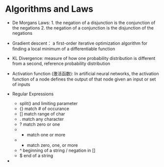 # Algorithms and Laws 
- De Morgans Laws: 1. the negation of a disjunction is the conjunction of the negations
                   2. the negation of a conjunction is the disjunction of the negations
                   
- Gradient descent： a first-order iterative optimization algorithm for finding a local minimum of a differentiable function
- KL Divergence: measure of how one probability distribution is different from a second, reference probability distribution
- Activation function (激活函数): In artificial neural networks, the activation function of a node defines the output of that node given an input or set of inputs

- Regular Expressions
    + split() and limiting parameter
    + {} match # of occurance
    + [] match range of char
    + . match any character
    + ? match zero or one
    + + match one or more
    + * match zero, one, or more
    + ^ beginning of a string / negation in []
    + $ end of a string
   
- 
